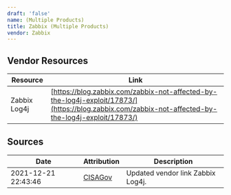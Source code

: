 ```yaml
---
draft: 'false'
name: (Multiple Products)
title: Zabbix (Multiple Products)
vendor: Zabbix
---
```


## Vendor Resources
| Resource | Link |
| --- | --- |
| Zabbix Log4j | [https://blog.zabbix.com/zabbix-not-affected-by-the-log4j-exploit/17873/](https://blog.zabbix.com/zabbix-not-affected-by-the-log4j-exploit/17873/) |



## Sources
| Date | Attribution | Description |
| --- | --- | --- |
| 2021-12-21 22:43:46 | [CISAGov](https://raw.githubusercontent.com/cisagov/log4j-affected-db/develop/README.md) | Updated vendor link Zabbix Log4j.  |
